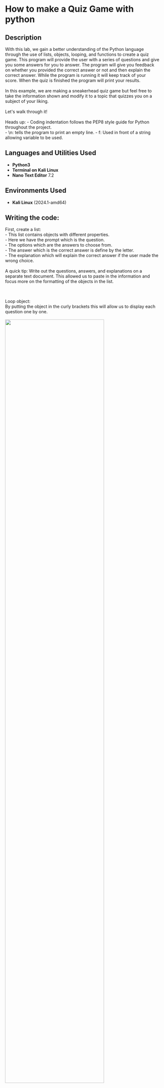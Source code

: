 <h1>How to make a Quiz Game with python</h1>


<h2>Description</h2>
With this lab, we gain a better understanding of the Python language through the use of lists, objects, looping, and functions to create a quiz game.
This program will provide the user with a series of questions and give you some answers for you to answer. The program will give you feedback on whether you provided the correct answer or not and then explain the correct answer. While the program is running it will keep track of your score. When the quiz is finished the program will print your results. <br/>
<br/>
In this example, we are making a sneakerhead quiz game but feel free to take the information shown and modify it to a topic that quizzes you on a subject of your liking.  <br />
<br/>
Let's walk through it!<br/>
<br/>
Heads up:
- Coding indentation follows the PEP8 style guide for Python throughout the project.<br/>
- \n: tells the program to print an empty line.
- f: Used in front of a string allowing variable to be used. 

<h2>Languages and Utilities Used</h2>

- <b>Python3</b>
- <b>Terminal on Kali Linux</b> 
- <b>Nano Text Editor</b> 7.2

<h2>Environments Used </h2>

- <b>Kali Linux</b> (2024.1-amd64)

<h2>Writing the code:</h2>

<p>
First, create a list: <br/>
- This list contains objects with different properties.<br/>
  - Here we have the prompt which is the question.<br/>
  - The options which are the answers to choose from.<br/>
  - The answer which is the correct answer is define by the letter.<br/>
  - The explanation which will explain the correct answer if the user made the wrong choice.<br/>
<br/>
A quick tip: Write out the questions, answers, and explanations on a separate text document. This allowed us to paste in the information and focus more on the formatting of the objects in the list.<br/>
<br />
<br />

Loop object:  <br/>
By putting the object in the curly brackets this will allow us to display each question one by one.<br/>
<br />
<img src="images/1-qgame.png" height="80%" width="80%">
<br />
<br />
Define the function:  <br/>
<br />
Once the list of questions is in place, define a function. In the example below the function is run_quiz and will take the parameters of questions that will run at the end. <br/>
- Next, initialize a score variable at zero to keep track of the user score <br />
<br />
<img src="images/2-qgame.png" height="80%" width="80%">
<br />
- Create a for loop for these questions. This loops through all of the individual objects (prompt, option, answer, and explanation) where the question variable refers to each object in the array respectively.<br/>
  - Inside the loop, print the question in the terminal. Print out the question by accessing the prompt attribute of the questions objects.<br/>
    Coding indentation follows the PEP8 style guide for Python throughout the project.<br/>
    <br />
    <img src="images/3-qgame.png" height="80%" width="80%">
    <br />
  - Create another for loop inside our question loop. The variable is option and we are accessing the options attribute of the questions objects.  <br />
    This will print out the answer choices line by line.  <br />
    <img src="images/4-qgame.png" height="80%" width="80%">
    <br />
  - Let's check on our code to make sure nothing is broken. <br />
    Use the run_quiz(questions) command outside and below of defined run_quiz function.<br />
    <img src="images/5-qgame.png" height="80%" width="80%"><br />
    <br />
    It should look like this if everything is up and running. <br />
    <br />
    <img src="images/6-qgame.png" height="80%" width="80%">
    <br />
  - Now we have to ask the user for the answer. Back in the text editor inside our defined run_quiz(questions) function, define a variable called answer and set it equal to input. Inside the input is the prompt or the question printed to the user.<br />
    This allows for the program to run the initial loop and stop to wait for the user's input before moving on to the next question object. <br />
    Append this function with .upper to 
    <img src="images/7-qgame.png" height="80%" width="80%">
    <br />
  - Create an if and else statement comparing to what the user input was. <br />
    When setting the if statement variable equal to, as a comparison operator, the object definition "answer" the program prints out a string notifying that the user is correct. <br />
    When correct we also want to increment the score variable. The score += 1 takes the value of the score and increments 1 to it and sets the new variable with that plus one compared to the previous one. <br />
    <img src="images/8-qgame.png" height="80%" width="80%">
    <br />
  - The else statement is for any other input that does not match the object definition "answer" inside the questions objects.<br />
    In this example, the print function prints out a string that notifies the user that they made the wrong choice and also an explanation of the right answer in the next line. <br />
   <img src="images/9-qgame.png" height="80%" width="80%">
    <br />
  - These lines will run for every question inside the loop until there are no more object questions to go through.<br />
    <br />
    <br />
  
Print the quiz grade:  <br/>
  - Print the score of the ending results with the variables of score and length (number of questions) inside the curly brackets.<br />
    f: Used in front of a string allowing variables to be used. <br />
    <img src="images/10-qgame.png" height="80%" width="80%">
    <br />
    <br />
Run the quiz:  <br/>
  Use the run_quiz(questions) command outside and below of defined run_quiz function again, if it's not already there. Save the program and run it back in the terminal. It should look like this if everything is up and running. <br />
    <img src="images/11-qgame.png" height="80%" width="80%">
    <br />
    <br />
  There we have it! Our very own Quiz Game made of the Python code. Go through and take the quiz to make sure everything works.
<img src="images/12-qgame.png" height="80%" width="80%">

</p>


<h2>Lessons Learned</h2>

- <b>Create an array of objects with definitions.</b><br />
- <b>Use for loops and the print function to show objects on the terminal intended.</b><br />
- <b>Input function stops the program from continuing the for loop waiting for user input.</b><br />
- <b>If and Else Statements to compare user input to right and wrong answers returning feedback to the user after each question.</b><br />



<!--
 ```diff
- text in red
+ text in green
! text in orange
# text in gray
@@ text in purple (and bold)@@
```
--!>
